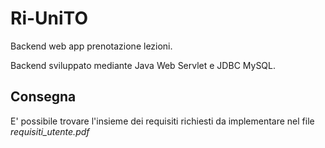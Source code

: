 # Ri-UniTO

Backend web app prenotazione lezioni.

Backend sviluppato mediante Java Web Servlet e JDBC MySQL.

## Consegna
E' possibile trovare l'insieme dei requisiti richiesti da implementare nel file *requisiti_utente.pdf*
